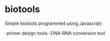 # biotools

Simple biotools programmed using Javascript:

-primer design tools
-DNA-RNA conversion tool
